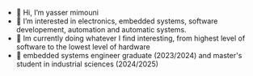 - 👋 Hi, I’m yasser mimouni
- 👀 I’m interested in electronics, embedded systems, software developement, automation and automatic systems.
- 🌱 Im currently doing whatever I find interesting, from highest level of software to the lowest level of hardware
- 📕 embedded systems engineer graduate (2023/2024) and master's student in industrial sciences (2024/2025)


<!---
Mimouni-yasser/Mimouni-yasser is a ✨ special ✨ repository because its `README.md` (this file) appears on your GitHub profile.
You can click the Preview link to take a look at your changes.
--->
